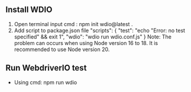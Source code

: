## Install WDIO
1. Open terminal input cmd : npm init wdio@latest .    
2. Add script to package.json file
    "scripts": {
        "test": "echo \"Error: no test specified\" && exit 1",
        "wdio": "wdio run wdio.conf.js"
    }
Note: The problem can occurs when using Node version 16 to 18. It is recommended to use Node version 20.
## Run WebdriverIO test
- Using cmd: npm run wdio
